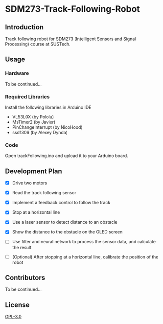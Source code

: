 # SDM273-Track-Following-Robot

## Introduction

Track following robot for SDM273 (Intelligent Sensors and Signal Processing) course at SUSTech.

## Usage

### Hardware
To be continued...

### Required Libraries
Install the following libraries in Arduino IDE
- VL53L0X (by Pololu)
- MsTimer2 (by Javier)
- PinChangeInterrupt (by NicoHood)
- ssd1306 (by Alexey Dynda)

### Code
Open trackFollowing.ino and upload it to your Arduino board.

## Development Plan
- [x] Drive two motors
- [x] Read the track following sensor
- [x] Implement a feedback control to follow the track
- [x] Stop at a horizontal line
- [x] Use a laser sensor to detect distance to an obstacle
- [x] Show the distance to the obstacle on the OLED screen
- [ ] Use filter and neural network to process the sensor data, and calculate the result

- [ ] (Optional) After stopping at a horizontal line, calibrate the position of the robot

## Contributors
To be continued...

## License
[GPL-3.0](LICENSE)